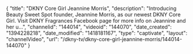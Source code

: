 {
    "title": "DKNY Core Girl Jeannine Morris",
    "description": "Introducing Beauty Sweet Spot founder, Jeannine Morris, as our newest DKNY Core Girl. Visit DKNY Fragrances Facebook page for more info on Jeannine and her u...",
    "channelid": "144014",
    "videoid": "144070",
    "date_created": "1394228218",
    "date_modified": "1418181167",
    "type": "captivate",
    "layout": "channelVideo",
    "url": "\/dkny-tv\/dkny-core-girl-jeannine-morris\/144014-144070"
}